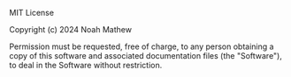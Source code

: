 MIT License

Copyright (c) 2024 Noah Mathew

Permission must be requested, free of charge, to any person obtaining a copy of this software and associated documentation files (the "Software"), to deal in the Software without restriction.

